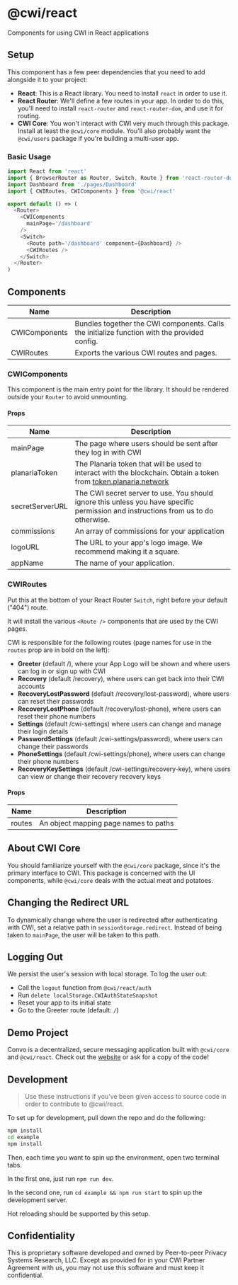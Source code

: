 # @cwi/react

Components for using CWI in React applications

## Setup

This component has a few peer dependencies that you need to add alongside it to your project:

- **React**: This is a React library. You need to install `react` in order to use it.
- **React Router**: We'll define a few routes in your app. In order to do this, you'll need to install `react-router` and `react-router-dom`, and use it for routing.
- **CWI Core**: You won't interact with CWI very much through this package. Install at least the `@cwi/core` module. You'll also probably want the `@cwi/users` package if you're building a multi-user app.

### Basic Usage

```js
import React from 'react'
import { BrowserRouter as Router, Switch, Route } from 'react-router-dom'
import Dashboard from './pages/Dashboard'
import { CWIRoutes, CWIComponents } from '@cwi/react'

export default () => (
  <Router>
    <CWIComponents
      mainPage='/dashboard'
    />
    <Switch>
      <Route path='/dashboard' component={Dashboard} />
      <CWIRoutes />
    </Switch>
  </Router>
)
```

## Components

Name                 | Description
---------------------|---------------------------
CWIComponents        | Bundles together the CWI components. Calls the initialize function with the provided config.
CWIRoutes            | Exports the various CWI routes and pages.

### CWIComponents

This component is the main entry point for the library. It should be rendered outside your `Router` to avoid unmounting.

#### Props

Name            | Description
----------------|---------------------
mainPage        | The page where users should be sent after they log in with CWI
planariaToken   | The Planaria token that will be used to interact with the blockchain. Obtain a token from [token.planaria.network](https://token.planaria.network)
secretServerURL | The CWI secret server to use. You should ignore this unless you have specific permission and instructions from us to do otherwise.
commissions     | An array of commissions for your application
logoURL         | The URL to your app's logo image. We recommend making it a square.
appName         | The name of your application.

### CWIRoutes

Put this at the bottom of your React Router `Switch`, right before your default ("404") route.

It will install the various `<Route />` components that are used by the CWI pages.

CWI is responsible for the following routes (page names for use in the `routes` prop are in bold on the left):

- **Greeter** (default /), where your App Logo will be shown and where users can log in or sign up with CWI
- **Recovery** (default /recovery), where users can get back into their CWI accounts
- **RecoveryLostPassword** (default /recovery/lost-password), where users can reset their passwords
- **RecoveryLostPhone** (default /recovery/lost-phone), where users can reset their phone numbers
- **Settings** (default /cwi-settings) where users can change and manage their login details
- **PasswordSettings** (default /cwi-settings/password), where users can change their passwords
- **PhoneSettings** (default /cwi-settings/phone), where users can change their phone numbers
- **RecoveryKeySettings** (default /cwi-settings/recovery-key), where users can view or change their recovery recovery keys

#### Props

Name   | Description
-------|----------------------
routes | An object mapping page names to paths

## About CWI Core

You should familiarize yourself with the `@cwi/core` package, since it's the primary interface to CWI. This package is concerned with the UI components, while `@cwi/core` deals with the actual meat and potatoes.

## Changing the Redirect URL

To dynamically change where the user is redirected after authenticating with CWI, set a relative path in `sessionStorage.redirect`. Instead of being taken to `mainPage`, the user will be taken to this path.

## Logging Out

We persist the user's session with local storage. To log the user out:

- Call the `logout` function from `@cwi/react/auth`
- Run `delete localStorage.CWIAuthStateSnapshot`
- Reset your app to its initial state
- Go to the Greeter route (default: `/`)

## Demo Project

Convo is a decentralized, secure messaging application built with `@cwi/core` and `@cwi/react`. Check out the [website](https://convo.babbage.systems) or ask for a copy of the code!

## Development

> Use these instructions if you've been given access to source code in order to contribute to @cwi/react.

To set up for development, pull down the repo and do the following:

```bash
npm install
cd example
npm install
```

Then, each time you want to spin up the environment, open two terminal tabs.

In the first one, just run `npm run dev`.

In the second one, run `cd example && npm run start` to spin up the development server.

Hot reloading should be supported by this setup.

## Confidentiality

This is proprietary software developed and owned by Peer-to-peer Privacy Systems Research, LLC. 
Except as provided for in your CWI Partner Agreement with us, you may not use this software and 
must keep it confidential.